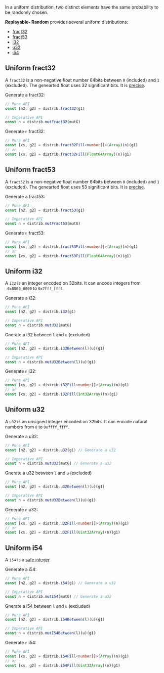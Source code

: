 
In a uniform distribution, two distinct elements have the same probability to be randomly chosen.

**Replayable- Random** provides several uniform distributions:

- [fract32](#uniform-fract32)
- [fract53](#uniform-fract53)
- [i32](#uniform-i32)
- [u32](#uniform-u32)
- [i54](#uniform-i54)

## Uniform fract32

A `fract32` is a non-negative float number 64bits between `0` (included) and `1` (excluded).
The genearted float uses 32 significant bits.
It is [precise][dyadic].

Generate a fract32:

```js
// Pure API
const [n2, g2] = distrib.fract32(g1)

// Imperative API
const n = distrib.mutFract32(mutG)
```

Generate `n` fract32:

```ts
// Pure API
const [xs, g2] = distrib.fract32Fill<number[]>(Array)(n)(g1)
// or
const [xs, g2] = distrib.fract32Fill(Float64Array)(n)(g1)
```


## Uniform fract53

A `fract52` is a non-negative float number 64bits between `0` (included) and `1` (excluded).
The genearted float uses 53 significant bits.
It is [precise][dyadic].

Generate a fract53:

```js
// Pure API
const [n2, g2] = distrib.fract53(g1)

// Imperative API
const n = distrib.mutFract53(mutG)
```

Generate `n` fract53:

```ts
// Pure API
const [xs, g2] = distrib.fract53Fill<number[]>(Array)(n)(g1)
// or
const [xs, g2] = distrib.fract53Fill(Float64Array)(n)(g1)
```


## Uniform i32

A `i32` is an integer encoded on 32bits.
It can encode integers from `-0x8000_0000` to `0x7fff_ffff`.

Generate a i32:

```js
// Pure API
const [n2, g2] = distrib.i32(g1)

// Imperative API
const n = distrib.mutU32(mutG)
```

Gnerate a i32 between `l` and `u` (excluded)

```js
// Pure API
const [n2, g2] = distrib.i32Between(l)(u)(g1)

// Imperative API
const n = distrib.mutU32Between(l)(u)(g1)
```

Generate `n` i32:
```ts
// Pure API
const [xs, g2] = distrib.i32Fill<number[]>(Array)(n)(g1)
// or
const [xs, g2] = distrib.i32Fill(Int32Array)(n)(g1)
```


## Uniform u32

A `u32` is an unsigned integer encoded on 32bits.
It can encode natural numbers from `0` to `0xffff_ffff`.

Generate a u32:

```js
// Pure API
const [n2, g2] = distrib.u32(g1) // Generate a u32

// Imperative API
const n = distrib.mutU32(mutG) // Generate a u32
```

Gnerate a u32 between `l` and `u` (excluded)

```js
// Pure API
const [n2, g2] = distrib.u32Between(l)(u)(g1)

// Imperative API
const n = distrib.mutU32Between(l)(u)(g1)
```

Generate `n` u32:
```ts
// Pure API
const [xs, g2] = distrib.u32Fill<number[]>(Array)(n)(g1)
// or
const [xs, g2] = distrib.u32Fill(Uint32Array)(n)(g1)
```


## Uniform i54

A `i54` is a [safe integer][safe-integer].

Generate a i54:

```js
// Pure API
const [n2, g2] = distrib.i54(g1) // Generate a u32

// Imperative API
const n = distrib.mutI54(mutG) // Generate a u32
```

Gnerate a i54 between `l` and `u` (excluded)

```js
// Pure API
const [n2, g2] = distrib.i54Between(l)(u)(g1)

// Imperative API
const n = distrib.mutI54Between(l)(u)(g1)
```

Generate `n` i54:
```ts
// Pure API
const [xs, g2] = distrib.i54Fill<number[]>(Array)(n)(g1)
// or
const [xs, g2] = distrib.i54Fill(Uint32Array)(n)(g1)
```


[dyadic]: https://en.wikipedia.org/wiki/Dyadic_rational
[safe-integer]: https://developer.mozilla.org/en-US/docs/Web/JavaScript/Reference/Global_Objects/Number/isSafeInteger
